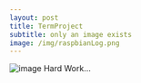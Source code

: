 ```yaml
---
layout: post
title: TermProject
subtitle: only an image exists
image: /img/raspbianLog.png
---
```


![image](https://github.com/kodogyu/kodogyu.github.io/blob/master/img/raspbianLog.png)
Hard Work...
